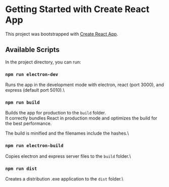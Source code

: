 # Getting Started with Create React App

This project was bootstrapped with [Create React App](https://github.com/facebook/create-react-app).

## Available Scripts

In the project directory, you can run:

### `npm run electron-dev`

Runs the app in the development mode with electron, react (port 3000), and express (default port 5010).\

### `npm run build`

Builds the app for production to the `build` folder.\
It correctly bundles React in production mode and optimizes the build for the best performance.

The build is minified and the filenames include the hashes.\

### `npm run electron-build`

Copies electron and express server files to the `build` folder.\

### `npm run dist`

Creates a distribution .exe application to the `dist` folder.\
